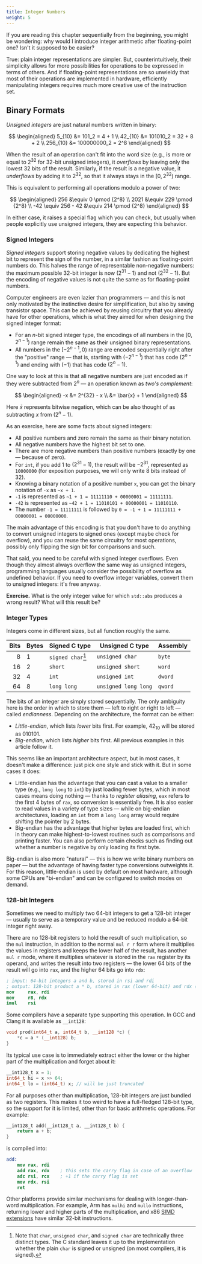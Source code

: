 ```yaml
---
title: Integer Numbers
weight: 5
---
```


If you are reading this chapter sequentially from the beginning, you might be wondering: why would I introduce integer arithmetic after floating-point one? Isn't it supposed to be easier?

True: plain integer representations are simpler. But, counterintuitively, their simplicity allows for more possibilities for operations to be expressed in terms of others. And if floating-point representations are so unwieldy that most of their operations are implemented in hardware, efficiently manipulating integers requires much more creative use of the instruction set.

## Binary Formats

*Unsigned integers* are just natural numbers written in binary:

$$
\begin{aligned}
   5_{10}   &= 101_2 = 4 + 1
\\ 42_{10}  &= 101010_2 = 32 + 8 + 2
\\ 256_{10} &= 100000000_2 = 2^8
\end{aligned}
$$

When the result of an operation can't fit into the word size (e.g., is more or equal to $2^{32}$ for 32-bit unsigned integers), it *overflows* by leaving only the lowest 32 bits of the result. Similarly, if the result is a negative value, it *underflows* by adding it to $2^{32}$, so that it always stays in the $[0, 2^{32})$ range.

This is equivalent to performing all operations modulo a power of two:

$$
\begin{aligned}
    256                 &\equiv 0 \pmod {2^8}
\\  2021                &\equiv 229 \pmod {2^8}
\\  -42 \equiv 256 - 42 &\equiv 214 \pmod {2^8}
\end{aligned}
$$

In either case, it raises a special flag which you can check, but usually when people explicitly use unsigned integers, they are expecting this behavior.

### Signed Integers

*Signed integers* support storing negative values by dedicating the highest bit to represent the sign of the number, in a similar fashion as floating-point numbers do. This halves the range of representable non-negative numbers: the maximum possible 32-bit integer is now $(2^{31}-1)$ and not $(2^{32}-1)$. But the encoding of negative values is not quite the same as for floating-point numbers.

Computer engineers are even lazier than programmers — and this is not only motivated by the instinctive desire for simplification, but also by saving transistor space. This can be achieved by reusing circuitry that you already have for other operations, which is what they aimed for when designing the signed integer format:

- For an $n$-bit signed integer type, the encodings of all numbers in the $[0, 2^{n-1})$ range remain the same as their unsigned binary representations.
- All numbers in the $[-2^{n-1}, 0)$ range are encoded sequentially right after the "positive" range — that is, starting with $(-2^{n - 1})$ that has code $(2^{n-1})$ and ending with $(-1)$ that has code $(2^n - 1)$.

One way to look at this is that all negative numbers are just encoded as if they were subtracted from $2^n$ — an operation known as *two's complement*:

$$
\begin{aligned}
-x &= 2^{32} - x
\\ &= \bar{x} + 1
\end{aligned}
$$

Here $\bar{x}$ represents bitwise negation, which can be also thought of as subtracting $x$ from $(2^n - 1)$.

As an exercise, here are some facts about signed integers:

- All positive numbers and zero remain the same as their binary notation.
- All negative numbers have the highest bit set to one.
- There are more negative numbers than positive numbers (exactly by one — because of zero).
- For `int`, if you add $1$ to $(2^{31}-1)$, the result will be $-2^{31}$, represented as `10000000` (for exposition purposes, we will only write 8 bits instead of 32).
- Knowing a binary notation of a positive number `x`, you can get the binary notation of `-x` as `~x + 1`.
- `-1` is represented as `~1 + 1 = 11111110 + 00000001 = 11111111`.
- `-42` is represented as `~42 + 1 = 11010101 + 00000001 = 11010110`.
- The number `-1 = 11111111` is followed by `0 = -1 + 1 = 11111111 + 00000001 = 00000000`.

The main advantage of this encoding is that you don't have to do anything to convert unsigned integers to signed ones (except maybe check for overflow), and you can reuse the same circuitry for most operations, possibly only flipping the sign bit for comparisons and such.

That said, you need to be careful with signed integer overflows. Even though they almost always overflow the same way as unsigned integers, programming languages usually consider the possibility of overflow as undefined behavior. If you need to overflow integer variables, convert them to unsigned integers: it's free anyway.

**Exercise.** What is the only integer value for which `std::abs` produces a wrong result? What will this result be?

### Integer Types

Integers come in different sizes, but all function roughly the same.

| Bits | Bytes | Signed C type        | Unsigned C type      | Assembly |
|-----:|-------|----------------------|----------------------|----------|
|    8 | 1     | `signed char`[^char] | `unsigned char`      | `byte`   |
|   16 | 2     | `short`              | `unsigned short`     | `word`   |
|   32 | 4     | `int`                | `unsigned int`       | `dword`  |
|   64 | 8     | `long long`          | `unsigned long long` | `qword`  |

[^char]: Note that `char`, `unsigned char`, and `signed char` are technically three distinct types. The C standard leaves it up to the implementation whether the plain `char` is signed or unsigned (on most compilers, it is signed).

The bits of an integer are simply stored sequentially. The only ambiguity here is the order in which to store them — left to right or right to left — called *endianness*. Depending on the architecture, the format can be either:

- *Little-endian*, which lists *lower* bits first. For example, $42_{10}$ will be stored as $010101$.
- *Big-endian*, which lists *higher* bits first. All previous examples in this article follow it.

This seems like an important architecture aspect, but in most cases, it doesn't make a difference: just pick one style and stick with it. But in some cases it does:

- Little-endian has the advantage that you can cast a value to a smaller type (e.g., `long long` to `int`) by just loading fewer bytes, which in most cases means doing nothing — thanks to *register aliasing*, `eax` refers to the first 4 bytes of `rax`, so conversion is essentially free. It is also easier to read values in a variety of type sizes — while on big-endian architectures, loading an `int` from a `long long` array would require shifting the pointer by 2 bytes.
- Big-endian has the advantage that higher bytes are loaded first, which in theory can make highest-to-lowest routines such as comparisons and printing faster. You can also perform certain checks such as finding out whether a number is negative by only loading its first byte.

Big-endian is also more "natural" — this is how we write binary numbers on paper — but the advantage of having faster type conversions outweights it. For this reason, little-endian is used by default on most hardware, although some CPUs are "bi-endian" and can be configured to switch modes on demand.

### 128-bit Integers

Sometimes we need to multiply two 64-bit integers to get a 128-bit integer — usually to serve as a temporary value and be reduced modulo a 64-bit integer right away.

There are no 128-bit registers to hold the result of such multiplication, so the `mul` instruction, in addition to the normal `mul r r` form where it multiplies the values in registers and keeps the lower half of the result, has another `mul r` mode, where it multiplies whatever is stored in the `rax` register by its operand, and writes the result into two registers — the lower 64 bits of the result will go into `rax`, and the higher 64 bits go into `rdx`:

```nasm
; input: 64-bit integers a and b, stored in rsi and rdi
; output: 128-bit product a * b, stored in rax (lower 64-bit) and rdx (higher 64-bit)
mov     rax, rdi
mov     r8, rdx
imul    rsi
```

Some compilers have a separate type supporting this operation. In GCC and Clang it is available as `__int128`:

```cpp
void prod(int64_t a, int64_t b, __int128 *c) {
    *c = a * (__int128) b;
}
```

Its typical use case is to immediately extract either the lower or the higher part of the multiplication and forget about it:

```c++
__int128_t x = 1;
int64_t hi = x >> 64;
int64_t lo = (int64_t) x; // will be just truncated
```

For all purposes other than multiplication, 128-bit integers are just bundled as two registers. This makes it too weird to have a full-fledged 128-bit type, so the support for it is limited, other than for basic arithmetic operations. For example:

```c++
__int128_t add(__int128_t a, __int128_t b) {
    return a + b;
}
```

is compiled into:

```nasm
add:
    mov rax, rdi
    add rax, rdx    ; this sets the carry flag in case of an overflow
    adc rsi, rcx    ; +1 if the carry flag is set
    mov rdx, rsi
    ret
```

Other platforms provide similar mechanisms for dealing with longer-than-word multiplication. For example, Arm has `mulhi` and `mullo` instructions, returning lower and higher parts of the multiplication, and x86 [SIMD extensions](/hpc/simd) have similar 32-bit instructions.

